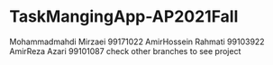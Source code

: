 # TaskMangingApp-AP2021Fall
Mohammadmahdi Mirzaei 99171022
AmirHossein Rahmati 99103922
AmirReza Azari 99101087
check other branches to see project
